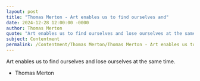 ```yaml
---
layout: post
title: "Thomas Merton - Art enables us to find ourselves and"
date: 2024-12-28 12:00:00 -0000
author: Thomas Merton
quote: "Art enables us to find ourselves and lose ourselves at the same time."
subject: Contentment
permalink: /Contentment/Thomas Merton/Thomas Merton - Art enables us to find ourselves and
---
```


Art enables us to find ourselves and lose ourselves at the same time.

- Thomas Merton
